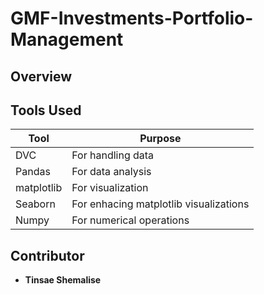 # GMF-Investments-Portfolio-Management

## Overview

## Tools Used

| Tool       | Purpose                                |
| ---------- | -------------------------------------- |
| DVC        | For handling data                      |
| Pandas     | For data analysis                      |
| matplotlib | For visualization                      |
| Seaborn    | For enhacing matplotlib visualizations |
| Numpy      | For numerical operations               |

## Contributor

- **Tinsae Shemalise**
